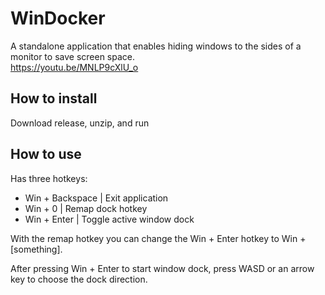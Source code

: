 # WinDocker

A standalone application that enables hiding windows to the sides of a monitor to save screen space.\
https://youtu.be/MNLP9cXlU_o

## How to install

Download release, unzip, and run

## How to use

Has three hotkeys:
- Win + Backspace | Exit application
- Win + 0 | Remap dock hotkey
- Win + Enter | Toggle active window dock

With the remap hotkey you can change the Win + Enter hotkey to Win + [something].

After pressing Win + Enter to start window dock, press WASD or an arrow key to choose the dock direction.